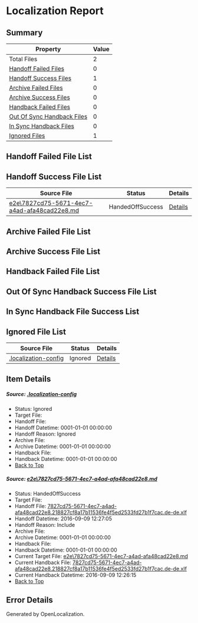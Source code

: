 # <a name='report-top'></a> Localization Report

## Summary
 Property | Value 
 -------- | ----- 
 Total Files | 2
[ Handoff Failed Files ](#handoff-failed-list)| 0
[ Handoff Success Files ](#handoff-success-list)| 1
[ Archive Failed Files ](#archive-failed-list)| 0
[ Archive Success Files ](#archive-success-list)| 0
[ Handback Failed Files ](#handback-failed-list)| 0
[ Out Of Sync Handback Files ](#outofsync-handback-success-list)| 0
[ In Sync Handback Files ](#insync-handback-success-list)| 0
[ Ignored Files ](#ignored-list)| 1

## <a name='handoff-failed-list'></a> Handoff Failed File List

## <a name='handoff-success-list'></a> Handoff Success File List
 Source File | Status | Details 
 ----------- | ------ | ------- 
 [e2e\7827cd75-5671-4ec7-a4ad-afa48cad22e8.md](https://github.com/OpenLocalizationTestOrg/ol-test0/blob/73feba02d2757c38f4b69a8c4bdc9b7802a6f732/e2e/7827cd75-5671-4ec7-a4ad-afa48cad22e8.md) | HandedOffSuccess | [Details](#6b627cc3e09b2bcd2c594e16c34eb8ffd33bf3861)

## <a name='archive-failed-list'></a> Archive Failed File List

## <a name='archive-success-list'></a> Archive Success File List

## <a name='handback-failed-list'></a> Handback Failed File List

## <a name='outofsync-handback-success-list'></a> Out Of Sync Handback Success File List

## <a name='insync-handback-success-list'></a> In Sync Handback File Success List

## <a name='ignored-list'></a> Ignored File List
 Source File | Status | Details 
 ----------- | ------ | ------- 
 [.localization-config](https://github.com/OpenLocalizationTestOrg/ol-test0/blob/73feba02d2757c38f4b69a8c4bdc9b7802a6f732/.localization-config) | Ignored | [Details](#c268a05ecaa7ec85942ed632c29928ee5bd6da8d0)

## Item Details
##### <a name='c268a05ecaa7ec85942ed632c29928ee5bd6da8d0'></a> Source: [.localization-config](https://github.com/OpenLocalizationTestOrg/ol-test0/blob/73feba02d2757c38f4b69a8c4bdc9b7802a6f732/.localization-config)
* Status: Ignored
* Target File: 
* Handoff File: 
* Handoff Datetime: 0001-01-01 00:00:00
* Handoff Reason: Ignored
* Archive File: 
* Archive Datetime: 0001-01-01 00:00:00
* Handback File: 
* Handback Datetime: 0001-01-01 00:00:00
* [Back to Top](#report-top)

##### <a name='6b627cc3e09b2bcd2c594e16c34eb8ffd33bf3861'></a> Source: [e2e\7827cd75-5671-4ec7-a4ad-afa48cad22e8.md](https://github.com/OpenLocalizationTestOrg/ol-test0/blob/73feba02d2757c38f4b69a8c4bdc9b7802a6f732/e2e/7827cd75-5671-4ec7-a4ad-afa48cad22e8.md)
* Status: HandedOffSuccess
* Target File: 
* Handoff File: [7827cd75-5671-4ec7-a4ad-afa48cad22e8.218827cf8a17b11536fe4f5ed2533fd27b1f7cac.de-de.xlf](https://github.com/OpenLocalizationTestOrg/ol-test0-handoff/blob/5d6c0a4d21fd65af72abbc15ad180afc5219d2e4/ol-handoff/OpenLocalizationTestOrg/ol-test0-dede/yuwzho/ht/7827cd75-5671-4ec7-a4ad-afa48cad22e8.218827cf8a17b11536fe4f5ed2533fd27b1f7cac.de-de.xlf)
* Handoff Datetime: 2016-09-09 12:27:05
* Handoff Reason: Include
* Archive File: 
* Archive Datetime: 0001-01-01 00:00:00
* Handback File: 
* Handback Datetime: 0001-01-01 00:00:00
* Current Target File: [e2e\7827cd75-5671-4ec7-a4ad-afa48cad22e8.md](https://github.com/OpenLocalizationTestOrg/ol-test0-dede/blob/7e0467ed04b8b2d8269a075d72eeb44385c2d92a/e2e/7827cd75-5671-4ec7-a4ad-afa48cad22e8.md)
* Current Handback File: [7827cd75-5671-4ec7-a4ad-afa48cad22e8.218827cf8a17b11536fe4f5ed2533fd27b1f7cac.de-de.xlf](https://github.com/OpenLocalizationTestOrg/ol-test0-handback/blob/d10531b648a0e720fc4dca49139e30742a0af731/ol-handback/OpenLocalizationTestOrg/ol-test0-dede/yuwzho/ht/7827cd75-5671-4ec7-a4ad-afa48cad22e8.218827cf8a17b11536fe4f5ed2533fd27b1f7cac.de-de.xlf)
* Current Handback Datetime: 2016-09-09 12:26:15
* [Back to Top](#report-top)


## Error Details

Generated by OpenLocalization.
